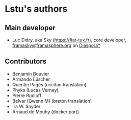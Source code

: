 # Lstu's authors

## Main developer

* Luc Didry, aka Sky (<https://fiat-tux.fr>), core developer, framasky@framasphere.org on [Diaspora*](https://framasphere.org/public/framasky)

## Contributors

* Benjamin Bouvier
* Armando Lüscher
* Quentin Pagès (occitan translation)
* Phyks (Lucas Verney)
* Pierre Rudloff
* Belvar (Gwenn M) (breton translation)
* Ira W. Snyder
* Arnaud de Mouhy (docker port)